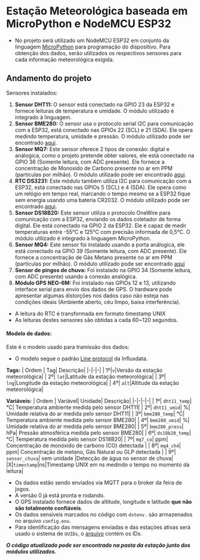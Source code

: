 # Estação Meteorológica baseada em MicroPython e NodeMCU ESP32

- No projeto será utilizado um NodeMCU ESP32 em conjunto da linguagem [MicroPython](http://micropython.org/) para programação do dispositivo. Para obtenção dos dados, serão utilizados os respectivos sensores para cada informação meteorológica exigida.

## Andamento do projeto

Sensores instalados:

1. **Sensor DHT11:** O sensor está conectado na GPIO 23 da ESP32 e fornece leituras de temperatura e umidade. O módulo utilizado é integrado à linguagem.
1. **Sensor BME280:** O sensor usa o protocolo serial I2C para comunicação com a ESP32, está conectado nas GPIOs 22 (SCL) e 21 (SDA). Ele opera medindo temperatura, umidade e pressão. O módulo utilizado pode ser encontrado [aqui](https://github.com/kevbu/micropython-bme280/tree/master).
1. **Sensor MQ7:** Este sensor oferece 2 tipos de conexão: digital e análogica, como o projeto pretende obter valores, ele está conectado na GPIO 36 (Somente leitura, com ADC presente). Ele fornece a concentração de Monoxido de Carbono presente no ar em PPM (partículas por milhão). O módulo utilizado pode ser encontrado [aqui](https://github.com/kartun83/micropython-MQ/tree/master).
1. **RTC DS3231:** Este módulo também utiliza I2C para comunicação com a ESP32, está conectado nas GPIOs 5 (SCL) e 4 (SDA). Ele opera como um relógio em tempo real, marcando o tempo mesmo se a ESP32 fique sem energia usando uma bateria CR2032. O módulo utilizado pode ser encontrado [aqui](https://github.com/pangopi/micropython-DS3231-AT24C32).
1. **Sensor DS18B20:** Este sensor utiliza o protocolo OneWire para comunicação com a ESP32, enviando os dados coletador de forma digital. Ele está conectado na GPIO 2 da ESP32. Ele é capaz de medir temperaturas entre -55°C e 125°C com precisão informada de 0,5°C. O módulo utilizado é integrado à linguagem MicroPython.
1. **Sensor MQ4:** Este sensor foi instalado usando a porta análogica, ele está conectado na GPIO 39 (Somente leitura, com ADC presente). Ele fornece a concentração de Gás Metano presente no ar em PPM (partículas por milhão). O módulo utilizado pode ser encontrado [aqui](https://github.com/kartun83/micropython-MQ/tree/master)
1. **Sensor de pingos de chuva:** Foi instalado na GPIO 34 (Somente leitura, com ADC presente) usando a conexão analógica.
1. **Módulo GPS NEO-6M:** Foi instalado nas GPIOs 12 e 13, utilizando interface serial para envio dos dados de GPS. O hardware pode apresentar algumas distorções nos dados caso não esteja nas condições ideais (Ambiente aberto, céu limpo, baixa interferência).


- A leitura do RTC é transformada em formato timestamp UNIX 
- As leituras destes sensores são obtidas a cada 60~120 segundos.

#### Modelo de dados:
Este é o modelo usado para tramissão dos dados:
* O modelo segue o padrão [Line protocol](https://docs.influxdata.com/influxdb/v2/reference/syntax/line-protocol/) da Influxdata.

**Tags:**
| Ordem | Tag| Descrição|
|-|-|-|
| 1º|`v`|Versão da estação meteorológica|
| 2º| `lat`|Latitude da estação meteorológica|
| 3º| `lng`|Longitude da estação meteorológica|
| 4º| `alt`|Altitude da estação meteorológica|


**Variáveis:**
| Ordem | Variável| Unidade| Descrição|
|-|-|-|-|
| 1º| `dht11_temp`| °C| Temperatura ambiente medida pelo sensor DHT11|
| 2º| `dht11_umid`| %| Umidade relativa do ar medida pelo sensor DHT11|
| 3º| `bme280_temp`| °C| Temperatura ambiente medida pelo sensor BME280|
| 4º| `bme280_umid`| %| Umidade relativa do ar medida pelo sensor BME280|
| 5º| `bme280_press`| hPa| Pressão atmosférica medida pelo sensor BME280|
| 6º| `ds18b20_temp`| °C| Temperatura medida pelo sensor DS18B20|
| 7º| `mq7_co`| ppm| Concentração de monóxido de carbono (CO) detectada  |
| 8º| `mq4_ch4`| ppm| Concentração de metano, Gás Natural ou GLP detectada   |
| 9º| `sensor_chuva`| sem unidade |Detecção de água no sensor de chuva|
|X|`timestamp`|ns|Timestamp UNIX em ns medindo o tempo no momento da leitura|

- Os dados estão sendo enviados via MQTT para o broker da feira de jogos.
- A versão 0 já está pronta e rodando.
- O GPS instalado fornece dados de altitude, longitude e latitude **que não são totalmente confiáveis**.
- Os dados sensíveis marcados no código com `dotenv.` são armazenados no arquivo `config.env`.
- Para identificação das mensagens enviadas e das estações ativas será usado o sistema de `UUIDs`, o [arquivo](./uuids_v0.md) contém os IDs.


***O código atualizado pode ser encontrado na pasta da estação junto dos módulos utilizados.***
